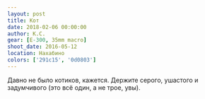 ```yaml
---
layout: post
title: Кот
date: 2018-02-06 00:00:00
author: К.С.
gear: [E-300, 35mm macro]
shoot_date: 2016-05-12
location: Нахабино
colors: ['291c15', '0d0803']
---
```

Давно не было котиков, кажется. Держите серого, ушастого и задумчивого (это всё один, а не трое, увы).
